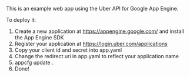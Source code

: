 This is an example web app using the Uber API for Google App Engine.

To deploy it:

1. Create a new application at https://appengine.google.com/ and install the App Engine SDK
2. Register your application at https://login.uber.com/applications
3. Copy your client id and secret into app.yaml
4. Change the redirect uri in app.yaml to reflect your application name
5. appcfg update .
6. Done!
